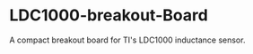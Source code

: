 LDC1000-breakout-Board
======================

A compact breakout board for TI's LDC1000 inductance sensor.
